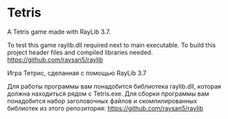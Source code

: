 # Tetris
A Tetris game made with RayLib 3.7.

To test this game raylib.dll required next to main executable.
To build this project header files and compiled libraries needed.
https://github.com/raysan5/raylib

Игра Тетрис, сделанная с помощью RayLib 3.7

Для работы программы вам понадобится библиотека raylib.dll, которая должна находиться рядом с Tetris.exe.
Для сборки программы вам понадобится набор заголовочных файлов и скомпилированных библиотек из этого репозитория:
https://github.com/raysan5/raylib
